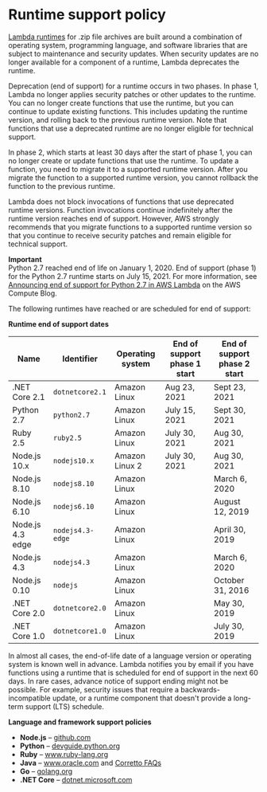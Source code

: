 # Runtime support policy<a name="runtime-support-policy"></a>

[Lambda runtimes](lambda-runtimes.md) for \.zip file archives are built around a combination of operating system, programming language, and software libraries that are subject to maintenance and security updates\. When security updates are no longer available for a component of a runtime, Lambda deprecates the runtime\.

Deprecation \(end of support\) for a runtime occurs in two phases\. In phase 1, Lambda no longer applies security patches or other updates to the runtime\. You can no longer create functions that use the runtime, but you can continue to update existing functions\. This includes updating the runtime version, and rolling back to the previous runtime version\. Note that functions that use a deprecated runtime are no longer eligible for technical support\.

In phase 2, which starts at least 30 days after the start of phase 1, you can no longer create or update functions that use the runtime\. To update a function, you need to migrate it to a supported runtime version\. After you migrate the function to a supported runtime version, you cannot rollback the function to the previous runtime\.

Lambda does not block invocations of functions that use deprecated runtime versions\. Function invocations continue indefinitely after the runtime version reaches end of support\. However, AWS strongly recommends that you migrate functions to a supported runtime version so that you continue to receive security patches and remain eligible for technical support\.

**Important**  
Python 2\.7 reached end of life on January 1, 2020\. End of support \(phase 1\) for the Python 2\.7 runtime starts on July 15, 2021\. For more information, see [Announcing end of support for Python 2\.7 in AWS Lambda](http://aws.amazon.com/blogs/compute/announcing-end-of-support-for-python-2-7-in-aws-lambda/) on the AWS Compute Blog\.

The following runtimes have reached or are scheduled for end of support:


**Runtime end of support dates**  

| Name | Identifier | Operating system | End of support phase 1 start | End of support phase 2 start | 
| --- | --- | --- | --- | --- | 
|  \.NET Core 2\.1  |  `dotnetcore2.1`  |  Amazon Linux  |  Aug 23, 2021  |  Sept 23, 2021  | 
|  Python 2\.7  |  `python2.7`  |  Amazon Linux  |  July 15, 2021  |  Sept 30, 2021  | 
|  Ruby 2\.5  |  `ruby2.5`  |  Amazon Linux  |  July 30, 2021  |  Aug 30, 2021  | 
|  Node\.js 10\.x  |  `nodejs10.x`  |  Amazon Linux 2  |  July 30, 2021  |  Aug 30, 2021  | 
|  Node\.js 8\.10  |  `nodejs8.10`  |  Amazon Linux  |     |  March 6, 2020  | 
|  Node\.js 6\.10  |  `nodejs6.10`  |  Amazon Linux  |     |  August 12, 2019  | 
|  Node\.js 4\.3 edge  |  `nodejs4.3-edge`  |  Amazon Linux  |     |  April 30, 2019  | 
|  Node\.js 4\.3  |  `nodejs4.3`  |  Amazon Linux  |     |  March 6, 2020  | 
|  Node\.js 0\.10  |  `nodejs`  |  Amazon Linux  |     |  October 31, 2016  | 
|  \.NET Core 2\.0  |  `dotnetcore2.0`  |  Amazon Linux  |     |  May 30, 2019  | 
|  \.NET Core 1\.0  |  `dotnetcore1.0`  |  Amazon Linux  |     |  July 30, 2019  | 

In almost all cases, the end\-of\-life date of a language version or operating system is known well in advance\. Lambda notifies you by email if you have functions using a runtime that is scheduled for end of support in the next 60 days\. In rare cases, advance notice of support ending might not be possible\. For example, security issues that require a backwards\-incompatible update, or a runtime component that doesn't provide a long\-term support \(LTS\) schedule\.

**Language and framework support policies**
+ **Node\.js** – [github\.com](https://github.com/nodejs/Release#release-schedule)
+ **Python** – [devguide\.python\.org](https://devguide.python.org/#status-of-python-branches)
+ **Ruby** – [www\.ruby\-lang\.org](https://www.ruby-lang.org/en/downloads/branches/)
+ **Java** – [www\.oracle\.com](https://www.oracle.com/java/technologies/java-se-support-roadmap.html) and [Corretto FAQs](http://aws.amazon.com/corretto/faqs/)
+ **Go** – [golang\.org](https://golang.org/doc/devel/release.html)
+ **\.NET Core** – [dotnet\.microsoft\.com](https://dotnet.microsoft.com/platform/support/policy/dotnet-core)